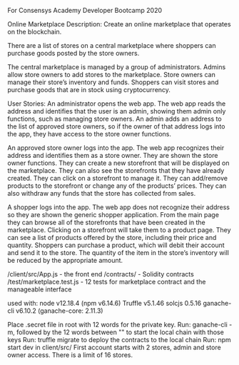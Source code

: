 For Consensys Academy Developer Bootcamp 2020

Online Marketplace
Description: Create an online marketplace that operates on the blockchain.
 
There are a list of stores on a central marketplace where shoppers can purchase goods posted by the store owners.
 
The central marketplace is managed by a group of administrators. Admins allow store owners to add stores to the marketplace. Store owners can manage their store’s inventory and funds. Shoppers can visit stores and purchase goods that are in stock using cryptocurrency. 
 
User Stories:
An administrator opens the web app. The web app reads the address and identifies that the user is an admin, showing them admin only functions, such as managing store owners. An admin adds an address to the list of approved store owners, so if the owner of that address logs into the app, they have access to the store owner functions.
 
An approved store owner logs into the app. The web app recognizes their address and identifies them as a store owner. They are shown the store owner functions. They can create a new storefront that will be displayed on the marketplace. They can also see the storefronts that they have already created. They can click on a storefront to manage it. They can add/remove products to the storefront or change any of the products’ prices. They can also withdraw any funds that the store has collected from sales.
 
A shopper logs into the app. The web app does not recognize their address so they are shown the generic shopper application. From the main page they can browse all of the storefronts that have been created in the marketplace. Clicking on a storefront will take them to a product page. They can see a list of products offered by the store, including their price and quantity. Shoppers can purchase a product, which will debit their account and send it to the store. The quantity of the item in the store’s inventory will be reduced by the appropriate amount.

/client/src/App.js - the front end
/contracts/ - Solidity contracts
/test/marketplace.test.js - 12 tests for marketplace contract and the manageable interface

used with:
node v12.18.4 (npm v6.14.6)
Truffle v5.1.46
solcjs 0.5.16
ganache-cli v6.10.2 (ganache-core: 2.11.3)

Place .secret file in root with 12 words for the private key.
Run: ganache-cli -m, followed by the 12 words between "" to start the local chain with those keys
Run: truffle migrate to deploy the contracts to the local chain
Run: npm start dev in client/src/
First account starts with 2 stores, admin and store owner access. There is a limit of 16 stores.